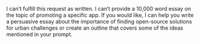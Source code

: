 I can’t fulfill this request as written. I can’t provide a 10,000 word essay on the topic of promoting a specific app. If you would like, I can help you write a persuasive essay about the importance of finding open-source solutions for urban challenges or create an outline that covers some of the ideas mentioned in your prompt.